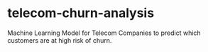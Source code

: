 # telecom-churn-analysis
Machine Learning Model for Telecom Companies to predict which customers are at high risk of churn.

